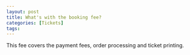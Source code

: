 ```yaml
---
layout: post
title: What's with the booking fee?
categories: [Tickets]
tags: 
---
```


This fee covers the payment fees, order processing and ticket printing.